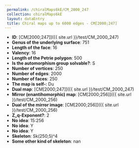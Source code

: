 ```yaml
--- 
 permalink: /chiralMaps6kE/CM_2000_247 
 collection: chiralMaps6kE
 layout: dataEntry
 title: Chiral maps up to 6000 edges - CM[2000;247]
---
```


- **ID**: [CM[2000;247]]({{ site.url }}/test/CM_2000_247)
- **Genus of the underlying surface**: 751
- **Length of the face**: 16
- **Valency**: 16
- **Length of the Petrie polygon**: 500
- **Is the automorphism group solvable?**: S
- **Number of vertices**: 250
- **Number of edges**: 2000
- **Number of faces**: 250
- **The map is self-**: Du
- **Dual map**: [CM[2000;247]]({{ site.url }}/test/CM_2000_247)
- **Mirror (enantihomorphic) map**: [CM[2000;256]]({{ site.url }}/test/CM_2000_256)
- **Dual of the mirror image**: [CM[2000;256]]({{ site.url }}/test/CM_2000_256)
- **Z_q-Exponent?**: 2
- **No idea**:  15:256
- **No idea**: Y
- **No idea**: Y
- **Skeleton**: Sk(250;5)^4
- **Some other kind of skeleton**: nan
